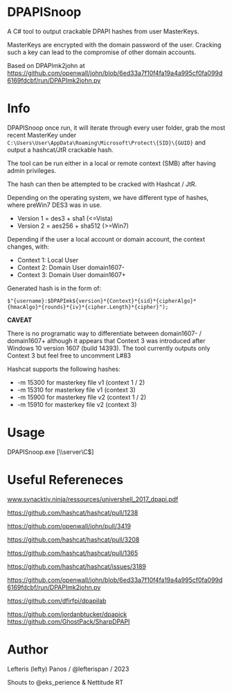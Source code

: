 # DPAPISnoop
A C# tool to output crackable DPAPI hashes from user MasterKeys.

MasterKeys are encrypted with the domain password of the user. Cracking such a key can lead to the compromise of other domain accounts.

Based on DPAPImk2john at https://github.com/openwall/john/blob/6ed33a7f10f4fa19a4a995cf0fa099d6169fdcbf/run/DPAPImk2john.py

# Info
DPAPISnoop once run, it will iterate through every user folder, grab the most recent MasterKey under `C:\Users\User\AppData\Roaming\Microsoft\Protect\{SID}\{GUID}` and output a hashcat/JtR crackable hash.

The tool can be run either in a local or remote context (SMB) after having admin privileges.

The hash can then be attempted to be cracked with Hashcat / JtR. 

Depending on the operating system, we have different type of hashes, where preWin7 DES3 was in use.
  * Version 1 = des3 + sha1 (<=Vista)
  * Version 2 = aes256 + sha512 (>=Win7)

Depending if the user a local account or domain account, the context changes, with:
  * Context 1: Local User
  * Context 2: Domain User domain1607-
  * Context 3: Domain User domain1607+

Generated hash is in the form of:

```
$"{username}:$DPAPImk${version}*{Context}*{sid}*{cipherAlgo}*{hmacAlgo}*{rounds}*{iv}*{cipher.Length}*{cipher}");
```
**CAVEAT**

There is no programatic way to differentiate between domain1607- / domain1607+ although it appears that Context 3 was introduced after Windows 10 version 1607 (build 14393).
The tool currently outputs only Context 3 but feel free to uncomment L#83 

Hashcat supports the following hashes:
* -m 15300 for masterkey file v1 (context 1 / 2)
* -m 15310 for masterkey file v1 (context 3)
* -m 15900 for masterkey file v2 (context 1 / 2)
* -m 15910 for masterkey file v2 (context 3)


# Usage
DPAPISnoop.exe [\\\\server\\C$]



# Useful Refereneces
www.synacktiv.ninja/ressources/univershell_2017_dpapi.pdf

https://github.com/hashcat/hashcat/pull/1238

https://github.com/openwall/john/pull/3419

https://github.com/hashcat/hashcat/pull/3208

https://github.com/hashcat/hashcat/pull/1365

https://github.com/hashcat/hashcat/issues/3189

https://github.com/openwall/john/blob/6ed33a7f10f4fa19a4a995cf0fa099d6169fdcbf/run/DPAPImk2john.py

https://github.com/dfirfpi/dpapilab

https://github.com/jordanbtucker/dpapick
https://github.com/GhostPack/SharpDPAPI

# Author
Lefteris (lefty) Panos / @lefterispan / 2023

Shouts to @eks_perience & Nettitude RT
